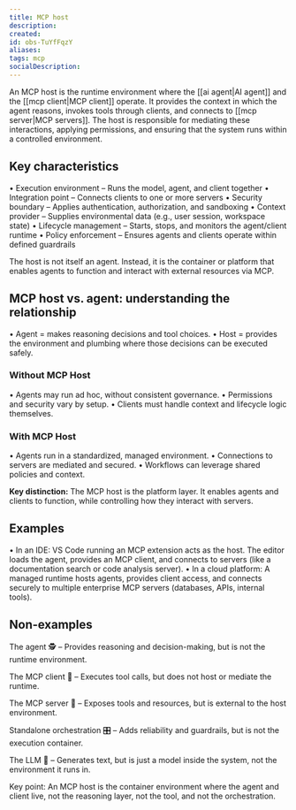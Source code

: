 ```yaml
---
title: MCP host
description:
created:
id: obs-TuYfFqzY
aliases:
tags: mcp
socialDescription:
---
```


An MCP host is the runtime environment where the [[ai agent|AI agent]] and the [[mcp client|MCP client]] operate. It provides the context in which the agent reasons, invokes tools through clients, and connects to [[mcp server|MCP servers]]. The host is responsible for mediating these interactions, applying permissions, and ensuring that the system runs within a controlled environment.

## Key characteristics

• Execution environment – Runs the model, agent, and client together
• Integration point – Connects clients to one or more servers
• Security boundary – Applies authentication, authorization, and sandboxing
• Context provider – Supplies environmental data (e.g., user session, workspace state)
• Lifecycle management – Starts, stops, and monitors the agent/client runtime
• Policy enforcement – Ensures agents and clients operate within defined guardrails

The host is not itself an agent. Instead, it is the container or platform that enables agents to function and interact with external resources via MCP.

## MCP host vs. agent: understanding the relationship

• Agent = makes reasoning decisions and tool choices.
• Host = provides the environment and plumbing where those decisions can be executed safely.

### Without MCP Host

• Agents may run ad hoc, without consistent governance.
• Permissions and security vary by setup.
• Clients must handle context and lifecycle logic themselves.

### With MCP Host

• Agents run in a standardized, managed environment.
• Connections to servers are mediated and secured.
• Workflows can leverage shared policies and context.

**Key distinction:** The MCP host is the platform layer. It enables agents and clients to function, while controlling how they interact with servers.

## Examples

• In an IDE: VS Code running an MCP extension acts as the host. The editor loads the agent, provides an MCP client, and connects to servers (like a documentation search or code analysis server).
• In a cloud platform: A managed runtime hosts agents, provides client access, and connects securely to multiple enterprise MCP servers (databases, APIs, internal tools).

## Non-examples

The agent 🕵️ – Provides reasoning and decision-making, but is not the runtime environment.

The MCP client 🔌 – Executes tool calls, but does not host or mediate the runtime.

The MCP server 🧰 – Exposes tools and resources, but is external to the host environment.

Standalone orchestration 🎛️ – Adds reliability and guardrails, but is not the execution container.

The LLM 🤖 – Generates text, but is just a model inside the system, not the environment it runs in.

Key point: An MCP host is the container environment where the agent and client live, not the reasoning layer, not the tool, and not the orchestration.
